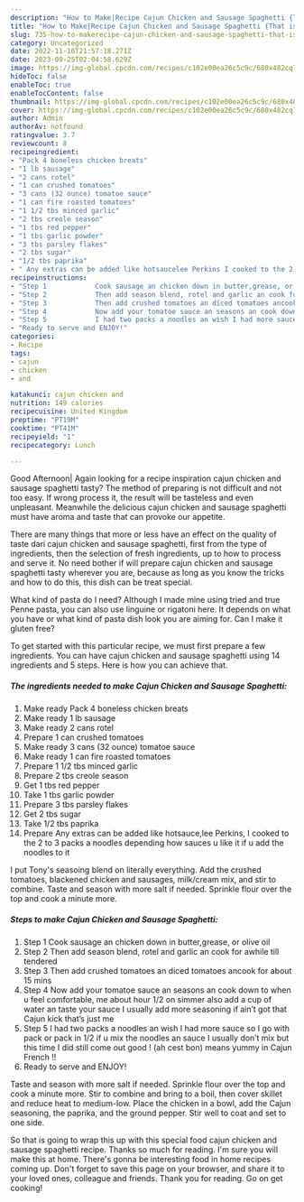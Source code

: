 ```yaml
---
description: "How to Make|Recipe Cajun Chicken and Sausage Spaghetti {That is Delicious"
title: "How to Make|Recipe Cajun Chicken and Sausage Spaghetti {That is Delicious"
slug: 735-how-to-makerecipe-cajun-chicken-and-sausage-spaghetti-that-is-delicious
category: Uncategorized
date: 2022-11-16T21:57:18.271Z
date: 2023-09-25T02:04:58.629Z
image: https://img-global.cpcdn.com/recipes/c102e00ea26c5c9c/680x482cq70/cajun-chicken-and-sausage-spaghetti-recipe-main-photo.jpg
hideToc: false
enableToc: true
enableTocContent: false
thumbnail: https://img-global.cpcdn.com/recipes/c102e00ea26c5c9c/680x482cq70/cajun-chicken-and-sausage-spaghetti-recipe-main-photo.jpg
cover: https://img-global.cpcdn.com/recipes/c102e00ea26c5c9c/680x482cq70/cajun-chicken-and-sausage-spaghetti-recipe-main-photo.jpg
author: Admin
authorAv: notfound
ratingvalue: 3.7
reviewcount: 8
recipeingredient:
- "Pack 4 boneless chicken breats"
- "1 lb sausage"
- "2 cans rotel"
- "1 can crushed tomatoes"
- "3 cans (32 ounce) tomatoe sauce"
- "1 can fire roasted tomatoes"
- "1 1/2 tbs minced garlic"
- "2 tbs creole season"
- "1 tbs red pepper"
- "1 tbs garlic powder"
- "3 tbs parsley flakes"
- "2 tbs sugar"
- "1/2 tbs paprika"
- " Any extras can be added like hotsaucelee Perkins I cooked to the 2 to 3 packs a noodles depending how sauces u like it if u add the noodles to it"
recipeinstructions:
- "Step 1            Cook sausage an chicken down in butter,grease, or olive oil"
- "Step 2            Then add season blend, rotel and garlic an cook for awhile till tendered"
- "Step 3            Then add crushed tomatoes an diced tomatoes ancook for about 15 mins"
- "Step 4            Now add your tomatoe sauce an seasons an cook down to when u feel comfortable, me about hour 1/2 on simmer also add a cup of water an taste your sauce I usually add more seasoning if ain’t got that Cajun kick that’s just me"
- "Step 5            I had two packs a noodles an wish I had more sauce so I go with pack or pack in 1/2 if u mix the noodles an sauce I usually don’t mix but this time I did still come out good ! (ah cest bon) means yummy in Cajun French !!"
- "Ready to serve and ENJOY!"
categories:
- Recipe
tags:
- cajun
- chicken
- and

katakunci: cajun chicken and 
nutrition: 149 calories
recipecuisine: United Kingdom
preptime: "PT19M"
cooktime: "PT41M"
recipeyield: "1"
recipecategory: Lunch

---
```



Good Afternoon| Again looking for a recipe inspiration cajun chicken and sausage spaghetti tasty? The method of preparing is not difficult and not too easy. If wrong process it, the result will be tasteless and even unpleasant. Meanwhile the delicious cajun chicken and sausage spaghetti must have aroma and taste that can provoke our appetite.






There are many things that more or less have an effect on the quality of taste dari cajun chicken and sausage spaghetti, first from the type of ingredients, then the selection of fresh ingredients, up to how to process and serve it. No need bother if will prepare cajun chicken and sausage spaghetti tasty wherever you are, because as long as you know the tricks and how to do this, this dish can be treat  special.


What kind of pasta do I need? Although I made mine using tried and true Penne pasta, you can also use linguine or rigatoni here. It depends on what you have or what kind of pasta dish look you are aiming for. Can I make it gluten free?


To get started with this particular recipe, we must first prepare a few ingredients. You can have cajun chicken and sausage spaghetti using 14 ingredients and 5 steps. Here is how you can achieve that.

<!--inarticleads1-->

##### The ingredients needed to make Cajun Chicken and Sausage Spaghetti:

1. Make ready Pack 4 boneless chicken breats
1. Make ready 1 lb sausage
1. Make ready 2 cans rotel
1. Prepare 1 can crushed tomatoes
1. Make ready 3 cans (32 ounce) tomatoe sauce
1. Make ready 1 can fire roasted tomatoes
1. Prepare 1 1/2 tbs minced garlic
1. Prepare 2 tbs creole season
1. Get 1 tbs red pepper
1. Take 1 tbs garlic powder
1. Prepare 3 tbs parsley flakes
1. Get 2 tbs sugar
1. Take 1/2 tbs paprika
1. Prepare  Any extras can be added like hotsauce,lee Perkins, I cooked to the 2 to 3 packs a noodles depending how sauces u like it if u add the noodles to it


I put Tony&#39;s seasoing blend on literally everything. Add the crushed tomatoes, blackened chicken and sausages, milk/cream mix, and stir to combine. Taste and season with more salt if needed. Sprinkle flour over the top and cook a minute more. 

<!--inarticleads2-->

##### Steps to make Cajun Chicken and Sausage Spaghetti:

1. Step 1            Cook sausage an chicken down in butter,grease, or olive oil
1. Step 2            Then add season blend, rotel and garlic an cook for awhile till tendered
1. Step 3            Then add crushed tomatoes an diced tomatoes ancook for about 15 mins
1. Step 4            Now add your tomatoe sauce an seasons an cook down to when u feel comfortable, me about hour 1/2 on simmer also add a cup of water an taste your sauce I usually add more seasoning if ain’t got that Cajun kick that’s just me
1. Step 5            I had two packs a noodles an wish I had more sauce so I go with pack or pack in 1/2 if u mix the noodles an sauce I usually don’t mix but this time I did still come out good ! (ah cest bon) means yummy in Cajun French !!
1. Ready to serve and ENJOY!

Taste and season with more salt if needed. Sprinkle flour over the top and cook a minute more. Stir to combine and bring to a boil, then cover skillet and reduce heat to medium-low. Place the chicken in a bowl, add the Cajun seasoning, the paprika, and the ground pepper. Stir well to coat and set to one side. 

So that is going to wrap this up with this special food cajun chicken and sausage spaghetti recipe. Thanks so much for reading. I'm sure you will make this at home. There's gonna be interesting food in home recipes coming up. Don't forget to save this page on your browser, and share it to your loved ones, colleague and friends. Thank you for reading. Go on get cooking!
